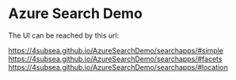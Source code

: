 # Azure Search Demo

The UI can be reached by this url: 

https://4subsea.github.io/AzureSearchDemo/searchapps/#simple
https://4subsea.github.io/AzureSearchDemo/searchapps/#facets
https://4subsea.github.io/AzureSearchDemo/searchapps/#location
